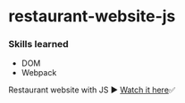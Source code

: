 # restaurant-website-js
<h3>Skills learned</h3>
<ul>
<li>DOM</li>
<li>Webpack</li>
</ul>
 Restaurant website with JS ▶️
 <a href="https://itsozod.github.io/restaurant-website-js/">Watch it here</a>✅
